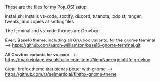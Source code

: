 These are the files for my Pop_OS! setup

install.sh: installs vs-code, spotify, discord, tutanota, todoist, ranger, tweaks, and copies all setting files

The terminal and vs-code themes are Gruvbox

Every Base16 theme, including all Gruvbox variants, for the gnome terminal --> https://github.com/aaron-williamson/base16-gnome-terminal.git

All Gruvbox variants for vs code --> https://marketplace.visualstudio.com/items?itemName=jdinhlife.gruvbox

Clean firefox theme that blends better with gnome --> https://github.com/rafaelmardojai/firefox-gnome-theme